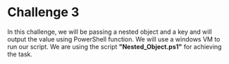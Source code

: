 # Challenge 3
In this challenge, we will be passing a nested object and a key and will output the value using PowerShell function.
We will use a windows VM to run our script. We are using the script **"Nested_Object.ps1"** for achieving the task.

